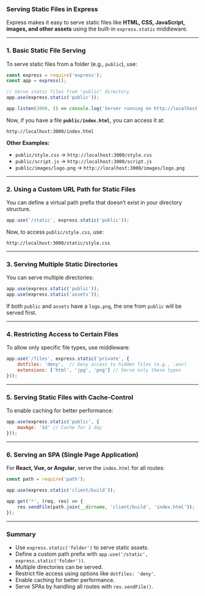 ### Serving Static Files in Express  

Express makes it easy to serve static files like **HTML, CSS, JavaScript, images, and other assets** using the built-in `express.static` middleware.

---

### 1. **Basic Static File Serving**  
To serve static files from a folder (e.g., `public`), use:

```js
const express = require('express');
const app = express();

// Serve static files from "public" directory
app.use(express.static('public'));

app.listen(3000, () => console.log('Server running on http://localhost:3000'));
```

Now, if you have a file **`public/index.html`**, you can access it at:  
```
http://localhost:3000/index.html
```

**Other Examples:**
- `public/style.css` → `http://localhost:3000/style.css`
- `public/script.js` → `http://localhost:3000/script.js`
- `public/images/logo.png` → `http://localhost:3000/images/logo.png`

---

### 2. **Using a Custom URL Path for Static Files**  
You can define a virtual path prefix that doesn’t exist in your directory structure.

```js
app.use('/static', express.static('public'));
```
Now, to access `public/style.css`, use:  
```
http://localhost:3000/static/style.css
```

---

### 3. **Serving Multiple Static Directories**  
You can serve multiple directories:

```js
app.use(express.static('public'));
app.use(express.static('assets'));
```
If both `public` and `assets` have a `logo.png`, the one from `public` will be served first.

---

### 4. **Restricting Access to Certain Files**  
To allow only specific file types, use middleware:

```js
app.use('/files', express.static('private', {
    dotfiles: 'deny',  // Deny access to hidden files (e.g., .env)
    extensions: ['html', 'jpg', 'png'] // Serve only these types
}));
```

---

### 5. **Serving Static Files with Cache-Control**  
To enable caching for better performance:

```js
app.use(express.static('public', {
    maxAge: '1d' // Cache for 1 day
}));
```

---

### 6. **Serving an SPA (Single Page Application)**
For **React, Vue, or Angular**, serve the `index.html` for all routes:

```js
const path = require('path');

app.use(express.static('client/build'));

app.get('*', (req, res) => {
    res.sendFile(path.join(__dirname, 'client/build', 'index.html'));
});
```

---

### Summary  
- Use `express.static('folder')` to serve static assets.  
- Define a custom path prefix with `app.use('/static', express.static('folder'))`.  
- Multiple directories can be served.  
- Restrict file access using options like `dotfiles: 'deny'`.  
- Enable caching for better performance.  
- Serve SPAs by handling all routes with `res.sendFile()`.  